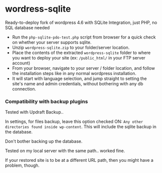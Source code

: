 # wordress-sqlite
Ready-to-deploy fork of wordpress 4.6 with SQLite Integration, just PHP, no SQL database needed


* Run the `php-sqlite-pdo-test.php` script from browser for a quick check on whether your server supports sqlite.
* Unzip `wordpress-sqlite.zip` to your folder/server location. 
* Place the contents of the extracted `wordpress-sqlite` folder to where you want to deploy your site (ex: `/public_html/` in your FTP server account)
* From your browser, navigate to your server / folder location, and follow the installation steps like in any normal wordpress installation. 
* It will start with language selection, and jump straight to setting the site's name and admin credentials, without bothering with any db connection.

### Compatibility with backup plugins
Tested with Updraft Backup.. 

In settings, for files backup, leave this option checked ON: `Any other directories found inside wp-content`. This will include the sqlite backup in the database.

Don't bother backing up the database.

Tested on my local server with the same path.. worked fine.

If your restored site is to be at a different URL path, then you might have a problem, though.


